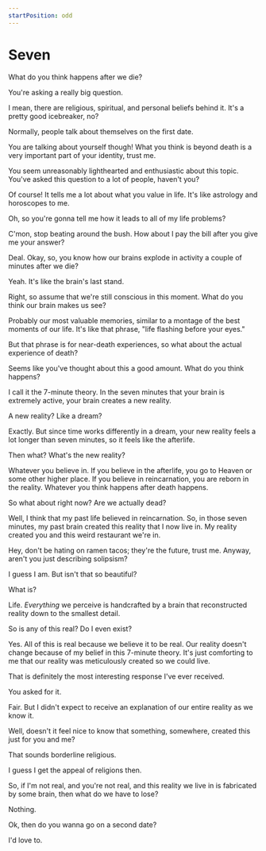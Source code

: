 ```yaml
---
startPosition: odd
---
```


# Seven

What do you think happens after we die?

You're asking a really big question.

I mean, there are religious, spiritual, and personal beliefs behind it. It's a pretty good icebreaker, no?

Normally, people talk about themselves on the first date.

You are talking about yourself though! What you think is beyond death is a very important part of your identity, trust me.

You seem unreasonably lighthearted and enthusiastic about this topic. You've asked this question to a lot of people, haven't you?

Of course! It tells me a lot about what you value in life. It's like astrology and horoscopes to me.

Oh, so you're gonna tell me how it leads to all of my life problems?

C'mon, stop beating around the bush. How about I pay the bill after you give me your answer?

Deal. Okay, so, you know how our brains explode in activity a couple of minutes after we die?

Yeah. It's like the brain's last stand.

Right, so assume that we're still conscious in this moment. What do you think our brain makes us see?

Probably our most valuable memories, similar to a montage of the best moments of our life. It's like that phrase, "life flashing before your eyes."

But that phrase is for near-death experiences, so what about the actual experience of death?

Seems like you've thought about this a good amount. What do you think happens?

I call it the 7-minute theory. In the seven minutes that your brain is extremely active, your brain creates a new reality.

A new reality? Like a dream?

Exactly. But since time works differently in a dream, your new reality feels a lot longer than seven minutes, so it feels like the afterlife.

Then what? What's the new reality?

Whatever you believe in. If you believe in the afterlife, you go to Heaven or some other higher place. If you believe in reincarnation, you are reborn in the reality. Whatever you think happens after death happens.

So what about right now? Are we actually dead?

Well, I think that my past life believed in reincarnation. So, in those seven minutes, my past brain created this reality that I now live in. My reality created you and this weird restaurant we're in.

Hey, don't be hating on ramen tacos; they're the future, trust me. Anyway, aren't you just describing solipsism?

I guess I am. But isn't that so beautiful?

What is?

Life. *Everything* we perceive is handcrafted by a brain that reconstructed reality down to the smallest detail.

So is any of this real? Do I even exist?

Yes. All of this is real because we believe it to be real. Our reality doesn't change because of my belief in this 7-minute theory. It's just comforting to me that our reality was meticulously created so we could live.

That is definitely the most interesting response I've ever received.

You asked for it.

Fair. But I didn't expect to receive an explanation of our entire reality as we know it.

Well, doesn't it feel nice to know that something, somewhere, created this just for you and me?

That sounds borderline religious.

I guess I get the appeal of religions then.

So, if I'm not real, and you're not real, and this reality we live in is fabricated by some brain, then what do we have to lose?

Nothing.

Ok, then do you wanna go on a second date?

I'd love to.

